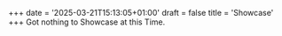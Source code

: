 +++
date = '2025-03-21T15:13:05+01:00'
draft = false 
title = 'Showcase'
+++
Got nothing to Showcase at this Time.